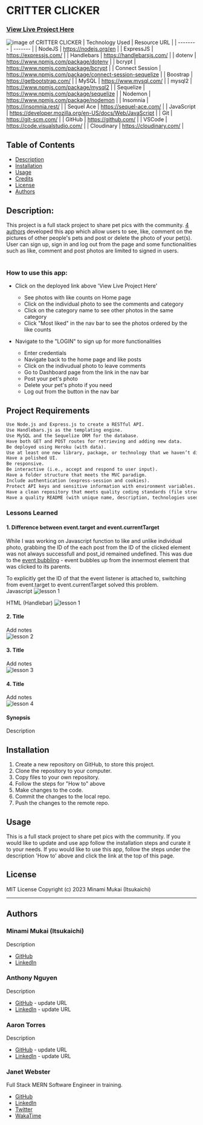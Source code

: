 # CRITTER CLICKER

### [View Live Project Here](https://critter-clicker-c6c973aed451.herokuapp.com/dashboard "CRITTER CLICKER")<br />
![image of CRITTER CLICKER](https://github.com/mitsukaichi/critter-clicker/assets/45612744/83ec2964-b213-4273-8f44-4bc722c87b9e "image of CRITTER CLICKER")
| Technology Used    | Resource URL |
| --------  | ------- |
| NodeJS      | https://nodejs.org/en |
| ExpressJS      | https://expressjs.com/ |
| Handlebars | https://handlebarsjs.com/ |
| dotenv      | https://www.npmjs.com/package/dotenv |
| bcrypt      | https://www.npmjs.com/package/bcrypt |
| Connect Session  | https://www.npmjs.com/package/connect-session-sequelize  |
| Boostrap      | https://getbootstrap.com/ |
| MySQL      | https://www.mysql.com/ |
| mysql2      | https://www.npmjs.com/package/mysql2 |
| Sequelize  | https://www.npmjs.com/package/sequelize |
| Nodemon  | https://www.npmjs.com/package/nodemon |
| Insomnia | https://insomnia.rest/ |
| Sequel Ace | https://sequel-ace.com/ |
| JavaScript | https://developer.mozilla.org/en-US/docs/Web/JavaScript |
| Git       | https://git-scm.com/ |
| GitHub     | https://github.com/ |
| VSCode    | https://code.visualstudio.com/ |
| Cloudinary    | https://cloudinary.com/ |


## Table of Contents

* [Description](#description)
* [Installation](#installation)
* [Usage](#usage)
* [Credits](#credits)
* [License](#license)
* [Authors](#authors)

## Description:
This project is a full stack project to share pet pics with the community. [4 authors](#authors) developed this app which allow users to see, like, comment on the pictures of other people's pets and post or delete the photo of your pet(s). User can sign up, sign in and log out from the page and some functionalities such as like, comment and post photos are limited to signed in users.<br />
<br />

### How to use this app:

* Click on the deployed link above 'View Live Project Here'
    * See photos with like counts on Home page
    * Click on the individual photo to see the comments and category
    * Click on the category name to see other photos in the same category
    * Click "Most liked" in the nav bar to see the photos ordered by the like counts

* Navigate to the "LOGIN" to sign up for more functionalities
    * Enter credentials
    * Navigate back to the home page and like posts
    * Click on the indivudual photo to leave comments
    * Go to Dashboard page from the link in the nav bar
    * Post your pet's photo
    * Delete your pet's photo if you need
    * Log out from the button in the nav bar

## Project Requirements

```md
Use Node.js and Express.js to create a RESTful API.
Use Handlebars.js as the templating engine.
Use MySQL and the Sequelize ORM for the database.
Have both GET and POST routes for retrieving and adding new data.
Be deployed using Heroku (with data).
Use at least one new library, package, or technology that we haven’t discussed.
Have a polished UI.
Be responsive.
Be interactive (i.e., accept and respond to user input).
Have a folder structure that meets the MVC paradigm.
Include authentication (express-session and cookies).
Protect API keys and sensitive information with environment variables.
Have a clean repository that meets quality coding standards (file structure, naming conventions, follows best practices for class/id naming conventions, indentation, quality comments, etc.).
Have a quality README (with unique name, description, technologies used, screenshot, and link to deployed application).
```

### Lessons Learned

#### 1. Difference between event.target and event.currentTarget
While I was working on Javascript function to like and unlike individual photo, grabbing the ID of the each post from the ID of the clicked element was not always successfull and post_id remained undefined. This was due to the [event bubbling](https://developer.mozilla.org/en-US/docs/Learn/JavaScript/Building_blocks/Events#event_bubbling) - event bubbles up from the innermost element that was clicked to its parents. 

To explicitly get the ID of that the event listener is attached to, switching from event.target to event.currentTarget solved this problem.
<br />
Javascript
![lesson 1](https://github.com/mitsukaichi/critter-clicker/assets/45612744/3a725400-f59d-4680-af6e-addeab2d81a2)

HTML (Handlebar)
![lesson 1](https://github.com/mitsukaichi/critter-clicker/assets/45612744/64e56ae1-40cd-4d8a-aac0-2831734a33d9)

#### 2. Title
Add notes
<br />
![lesson 2](public/img/lesson2.png)

#### 3. Title
Add notes
<br />
![lesson 3](public/img/lesson3.png)

#### 4. Title
Add notes
<br />
![lesson 4](public/img/lesson4.png)

#### Synopsis
Description

## Installation

1. Create a new repository on GitHub, to store this project.
2. Clone the repository to your computer.
3. Copy files to your own repository.
4. Follow the steps for "How to" above
5. Make changes to the code.
6. Commit the changes to the local repo.
7. Push the changes to the remote repo.

## Usage

This is a full stack project to share pet pics with the community. If you would like to update and use app follow the installation steps and curate it to your needs. If you would like to use this app, follow the steps under the description 'How to' above and click the link at the top of this page.

## License

MIT License
Copyright (c) 2023 Minami Mukai (Itsukaichi)

<hr />

## Authors
### Minami Mukai (Itsukaichi)
Description
- [GitHub](https://github.com/mitsukaichi/)
- [LinkedIn](https://www.linkedin.com/in/minami-itsukaichi/)

### Anthony Nguyen
Description
- [GitHub](https://github.com/) - update URL
- [LinkedIn](https://www.linkedin.com/in/) - update URL

### Aaron Torres
Description
- [GitHub](https://github.com/) - update URL
- [LinkedIn](https://www.linkedin.com/in/) - update URL

### Janet Webster
Full Stack MERN Software Engineer in training.

- [GitHub](https://github.com/TwixmixyJanet/)
- [LinkedIn](https://www.linkedin.com/in/twixmixy/)
- [Twitter](https://twitter.com/Twixmixy)
- [WakaTime](https://wakatime.com/@Twixmixy)